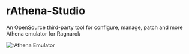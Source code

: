 # rAthena-Studio
An OpenSource third-party tool for configure, manage, patch and more Athena emulator for Ragnarok


![rAthena Emulator](https://rathena.org/board/uploads/monthly_2018_04/rathena-ra-color-glow-80.png.9fe5734c52a910dfbbfb894bc8d8b04a.png)
